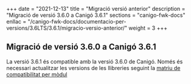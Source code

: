 +++
date        = "2021-12-13"
title       = "Migració versió anterior"
description = "Migració de versió 3.6.0 a Canigó 3.6.1"
sections    = "canigo-fwk-docs"
enllac		= "/canigo-fwk-docs/documentacio-per-versions/3.6LTS/3.6.1/migracio-versio-anterior/"
weight		= 3
+++

## Migració de versió 3.6.0 a Canigó 3.6.1

La versió 3.6.1 és compatible amb la versió 3.6.0 de Canigó. Només és necessari actualitzar les versions de les llibreries seguint la [matriu de compatibilitat per mòdul](/canigo-fwk-docs/documentacio-per-versions/3.6LTS/3.6.1/moduls/compatibilitat-per-modul/)